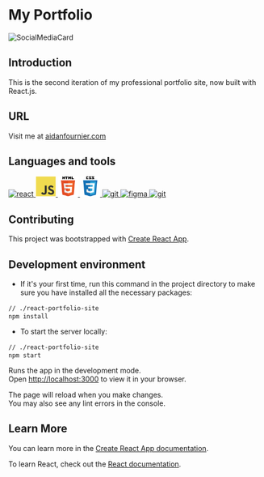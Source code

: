 # My Portfolio

![SocialMediaCard](https://user-images.githubusercontent.com/78288118/229684336-d8b6735a-2856-4995-90d6-b593f10c7606.png)




## Introduction
This is the second iteration of my professional portfolio site, now built with React.js.


## URL
Visit me at [aidanfournier.com](https://aidanfournier.com/)

## Languages and tools

<a href="https://www.w3schools.com/css/" target="_blank"> <img src="https://cdn.jsdelivr.net/gh/devicons/devicon/icons/react/react-original.svg" alt="react" width="40" height="40"/> </a>
<a href="https://developer.mozilla.org/en-US/docs/Web/JavaScript" target="_blank"> <img src="https://raw.githubusercontent.com/devicons/devicon/master/icons/javascript/javascript-original.svg" alt="javascript" width="40" height="40"/> </a> 
<a href="https://www.w3.org/html/" target="_blank"> <img src="https://raw.githubusercontent.com/devicons/devicon/master/icons/html5/html5-original-wordmark.svg" alt="html5" width="40" height="40"/> </a>
<a href="https://www.w3schools.com/css/" target="_blank"> <img src="https://raw.githubusercontent.com/devicons/devicon/master/icons/css3/css3-original-wordmark.svg" alt="css3" width="40" height="40"/> </a>
<a href="https://git-scm.com/" target="_blank"> <img src="https://www.vectorlogo.zone/logos/git-scm/git-scm-icon.svg" alt="git" width="40" height="40"/> </a> <a href="https://www.figma.com/" target="_blank"> <img src="https://www.vectorlogo.zone/logos/figma/figma-icon.svg" alt="figma" width="40" height="40"/> </a> 
</a> <a href="https://git-scm.com/" target="_blank"> <img src="https://cdn.jsdelivr.net/gh/devicons/devicon/icons/canva/canva-original.svg" alt="git" width="40" height="40"/> </a> 

## Contributing

This project was bootstrapped with [Create React App](https://github.com/facebook/create-react-app).

## Development environment
* If it's your first time, run this command in the project directory to make sure you have installed all the necessary packages:
```
// ./react-portfolio-site
npm install
```

* To start the server locally:
```
// ./react-portfolio-site
npm start
```
Runs the app in the development mode.\
Open [http://localhost:3000](http://localhost:3000) to view it in your browser.

The page will reload when you make changes.\
You may also see any lint errors in the console.


## Learn More

You can learn more in the [Create React App documentation](https://facebook.github.io/create-react-app/docs/getting-started).

To learn React, check out the [React documentation](https://reactjs.org/).
